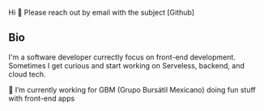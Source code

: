 Hi 👋
Please reach out by email with the subject [Github]

## Bio

I'm a software developer currectly focus on front-end development. Sometimes I get curious and start working on Serveless, backend, and cloud tech.

🔭 I’m currently working for GBM (Grupo Bursátil Mexicano) doing fun stuff with front-end apps


<!--
**artgoce/artgoce** is a ✨ _special_ ✨ repository because its `README.md` (this file) appears on your GitHub profile.

Here are some ideas to get you started:

- 🔭 I’m currently working on ...
- 🌱 I’m currently learning ...
- 👯 I’m looking to collaborate on ...
- 🤔 I’m looking for help with ...
- 💬 Ask me about ...
- 📫 How to reach me: ...
- 😄 Pronouns: ...
- ⚡ Fun fact: ...
-->
